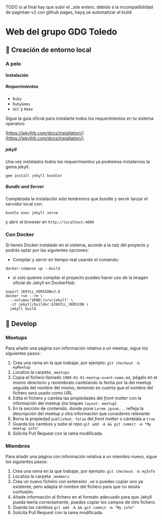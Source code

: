 TODO si al final hay que subir el _site entero, debido a la incompatibilidad de pagintae-v2 con github pages, hayq ue automatizar el build.


# Web del grupo GDG Toledo

## 🚀 Creación de entorno local

### A pelo

#### Instalación

##### Requerimientos

* `Ruby`
* `RubyGems`
* `GCC` y `Make`

Sigue la guía oficial para instalarte todos los requerimientos en tu sistema operativo

[https://jekyllrb.com/docs/installation/](https://jekyllrb.com/docs/installation/)


##### jekyll

Una vez instalados todos los requerimientos ya podremos instalarnos la gema jekyll.

```shell
gem install jekyll bundler
```

##### Bundle and Server

Completada la instalación solo tendremos que bundle y servir lanzar el servidor local con:

```shell
bundle exec jekyll serve
```

y abrir el browser en `http://localhost:4000`

### Con Docker

Si tienes Docker instalado en el sistema, accede a la raíz del proyecto y podrás optar por las siguientes opciones:

- Compilar y servir en tiempo real usando el comando:
````
docker-compose up --build
````

- si solo quieres compilar el proyecto puedes hacer uso de la imagen oficial de Jekyll en DockerHub:

````shell
export JEKYLL_VERSION=3.8
docker run --rm \
  --volume="$PWD:/srv/jekyll" \
  -it jekyll/builder:$JEKYLL_VERSION \
  jekyll build
````

## 🔧 Develop

### Meetups
Para añadir una página con información relativa a un meetup, sigue los siguientes pasos:

  1. Crea una rama en la que trabajar, por ejemplo: `git checkout -b myMeetup`
  2. Localiza la carpeta `_meetups`
  3. Copia el fichero llamado `1900-01-01-meetup-event-name.md`, pégalo en el mismo directorio y renómbralo cambiando la fecha por la del meetup seguida del nombre del mismo, teniendo en cuenta que el nombre del fichero será usado como URL
  4. Edita el fichero y cambia las propiedades del _front matter_ con la información del meetup (no toques `layout: meetup`)
  5. En la sección de contenido, donde pone `Lorem ipsum...` refleja la descripción del meetup y otra información que consideres relevante
  6. Borra la propiedad `published: false` del _front matter_ o cámbiala a `true`
  7. Guarda los cambios y sube al repo `git add -A && git commit -m "My meetup info"`
  8. Solicita Pull Request con la rama modificada.

### Miembros
Para añadir una página con información relativa a un miembro nuevo, sigue los siguientes pasos:

  1. Crea una rama en la que trabajar, por ejemplo: `git checkout -b myInfo`
  2. Localiza la carpeta `_members`
  3. Crea un nuevo fichero con extensión `.md` o puedes copiar uno ya existente, pero adapta el nombre del fichero para que no exista confusión.
  4. Añade información al fichero en el formato adecuado para que Jekyll pueda leerla correctamente, puedes copiar los campos de otro fichero.
  5. Guarda los cambios `git add -A && git commit -m "My info"`
  6. Solicita Pull Request con la rama modificada.
